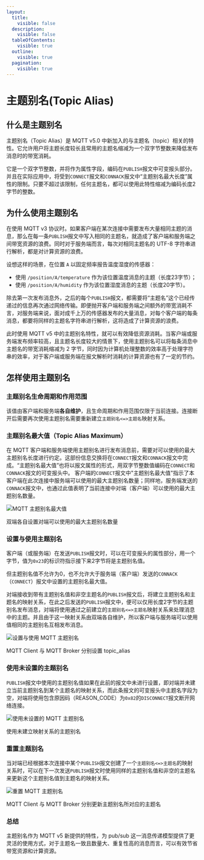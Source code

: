 ```yaml
---
layout:
  title:
    visible: false
  description:
    visible: false
  tableOfContents:
    visible: true
  outline:
    visible: true
  pagination:
    visible: true
---
```


# 主题别名(Topic Alias)

## 什么是主题别名 <a href="#shen-me-shi-zhu-ti-bie-ming" id="shen-me-shi-zhu-ti-bie-ming"></a>

主题别名（Topic Alias）是 MQTT v5.0 中新加入的与主题名（topic）相关的特性。它允许用户将主题长度较长且常用的主题名缩减为一个双字节整数来降低发布消息时的带宽消耗。

它是一个双字节整数，并将作为属性字段，编码在`PUBLISH`报文中可变报头部分。并且在实际应用中，将受到`CONNECT`报文和`CONNACK`报文中“主题别名最大长度”属性的限制。只要不超过该限制，任何主题名，都可以使用此特性缩减为编码长度2字节的整数。

## 为什么使用主题别名 <a href="#wei-shen-me-shi-yong-zhu-ti-bie-ming" id="wei-shen-me-shi-yong-zhu-ti-bie-ming"></a>

在使用 MQTT v3 协议时。如果客户端在某次连接中需要发布大量相同主题的消息，那么在每一条`PUBLISH`报文中写入相同的主题名，就造成了客户端和服务端之间带宽资源的浪费。同时对于服务端而言，每次对相同主题名的 UTF-8 字符串进行解析，都是对计算资源的浪费。

设想这样的场景，在位置 `A` 以固定频率报告温度湿度的传感器：

* 使用 `/position/A/temperature` 作为该位置温度消息的主题（长度23字节）；
* 使用 `/position/A/humidity` 作为该位置湿度消息的主题（长度20字节）。

除去第一次发布消息外，之后的每个`PUBLISH`报文，都需要将“主题名”这个已经传递过的信息再次通过网络传输。即便抛开客户端和服务端之间额外的带宽消耗不言，对服务端来说，面对成千上万的传感器发布的大量消息，对每个客户端的每条消息，都要将同样的主题名字符串进行解析，这将造成了计算资源的浪费。

此时使用 MQTT v5 中的主题别名特性，就可以有效降低资源消耗。当客户端或服务端发布频率较高，且主题名长度较大的情景下，使用主题别名可以将每条消息中主题名的带宽消耗缩减为 2 字节，同时因为计算机处理整数的效率高于处理字符串的效率，对于客户端或服务端在报文解析时消耗的计算资源也有了一定的节约。

## 怎样使用主题别名 <a href="#zen-yang-shi-yong-zhu-ti-bie-ming" id="zen-yang-shi-yong-zhu-ti-bie-ming"></a>

### 主题别名生命周期和作用范围 <a href="#zhu-ti-bie-ming-sheng-ming-zhou-qi-he-zuo-yong-fan-wei" id="zhu-ti-bie-ming-sheng-ming-zhou-qi-he-zuo-yong-fan-wei"></a>

该值由客户端和服务端**各自维护**，且生命周期和作用范围仅限于当前连接。连接断开后需要再次使用主题别名需要重新建立`主题别名<=>主题名`映射关系。

### 主题别名最大值（Topic Alias Maximum） <a href="#zhu-ti-bie-ming-zui-da-zhi-topicaliasmaximum" id="zhu-ti-bie-ming-zui-da-zhi-topicaliasmaximum"></a>

在 MQTT 客户端和服务端使用主题别名进行发布消息前，需要对可以使用的最大主题别名长度进行约定。这部份信息交换将在`CONNECT`报文和`CONNACK`报文中完成。“主题别名最大值”也将以报文属性的形式，用双字节整数值编码在`CONNECT`和`CONNACK`报文的可变报头中。 客户端的`CONNECT`报文中"主题别名最大值"指示了本客户端在此次连接中服务端可以使用的最大主题别名数量；同样地，服务端发送的`CONNACK`报文中，也通过此值表明了当前连接中对端（客户端）可以使用的最大主题别名数量。

![MQTT 主题别名最大值](https://assets.emqx.com/images/8e5825731ef375d0cf50b7fa8b45e348.png?imageMogr2/thumbnail/1520x)

双端各自设置对端可以使用的最大主题别名数量

### 设置与使用主题别名 <a href="#she-zhi-yu-shi-yong-zhu-ti-bie-ming" id="she-zhi-yu-shi-yong-zhu-ti-bie-ming"></a>

客户端（或服务端）在发送`PUBLISH`报文时，可以在可变报头的属性部分，用一个字节，值为`0x23`的标识符指示接下来2字节将是主题别名值。

但主题别名值不允许为0，也不允许大于服务端（客户端）发送的`CONNACK`（`CONNECT`）报文中设置的主题别名最大值。

对端接收到带有主题别名值和非空主题名的`PUBLISH`报文后，将建立主题别名和主题名的映射关系，在此之后发送的`PUBLISH`报文中，便可以仅用长度2字节的主题别名发布消息，对端将使用通过之前建立的`主题别名<=>主题名`映射关系来处理消息中的主题。并且由于这一映射关系由双端各自维护，所以客户端与服务端可以使用值相同的主题别名互相发布消息。

![设置与使用 MQTT 主题别名](https://assets.emqx.com/images/90b455343adc89bade35746b3bf71a88.png?imageMogr2/thumbnail/1520x)

MQTT Client 与 MQTT Broker 分别设置 topic\_alias

### 使用未设置的主题别名 <a href="#shi-yong-wei-she-zhi-de-zhu-ti-bie-ming" id="shi-yong-wei-she-zhi-de-zhu-ti-bie-ming"></a>

`PUBLISH`报文中使用的主题别名值如果在此前的报文中未进行设置，即对端并未建立当前主题别名到某个主题名的映射关系，而此条报文的可变报头中主题名字段为空，对端将使用包含原因码（REASON\_CODE）为`0x82`的`DISCONNECT`报文断开网络连接。

![使用未设置的 MQTT 主题别名](https://assets.emqx.com/images/a405b27fb7440c605450b87c44ede080.png?imageMogr2/thumbnail/1520x)

使用未建立映射关系的主题别名

### 重置主题别名 <a href="#zhong-zhi-zhu-ti-bie-ming" id="zhong-zhi-zhu-ti-bie-ming"></a>

当对端已经根据本次连接中某个`PUBLISH`报文创建了一个`主题别名<=>主题名`的映射关系时，可以在下一次发送`PUBLISH`报文时使用同样的主题别名值和非空的主题名来更新这个主题别名值到主题名的映射关系。

![重置 MQTT 主题别名](https://assets.emqx.com/images/264442ebc239f5a1cfbbf2f7ee990c1e.png?imageMogr2/thumbnail/1520x)

MQTT Client 与 MQTT Broker 分别更新主题别名所对应的主题名

### 总结 <a href="#zong-jie" id="zong-jie"></a>

主题别名作为 MQTT v5 新提供的特性，为 pub/sub 这一消息传递模型提供了更灵活的使用方式，对于主题名一致且数量大、重复性高的消息而言，可以有效节省带宽资源和计算资源。
